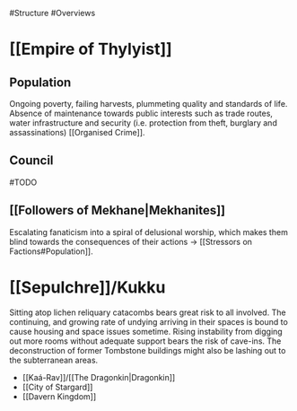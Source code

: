 #Structure #Overviews 
# [[Empire of Thylyist]]
## Population
Ongoing poverty, failing harvests, plummeting quality and standards of life. Absence of maintenance towards public interests such as trade routes, water infrastructure and security (i.e. protection from theft, burglary and assassinations) [[Organised Crime]].    
## Council
#TODO 
## [[Followers of Mekhane|Mekhanites]]
Escalating fanaticism into a spiral of delusional worship, which makes them blind towards the consequences of their actions -> [[Stressors on Factions#Population]]. 

# [[Sepulchre]]/Kukku
Sitting atop lichen reliquary catacombs bears great risk to all involved. 
The continuing, and growing rate of undying arriving in their spaces is bound to cause housing and space issues sometime.
Rising instability from digging out more rooms without adequate support bears the risk of cave-ins. 
The deconstruction of former Tombstone buildings might also be lashing out to the subterranean areas. 

- [[Kaá-Rav]]/[[The Dragonkin|Dragonkin]]
- [[City of Stargard]]
- [[Davern Kingdom]]